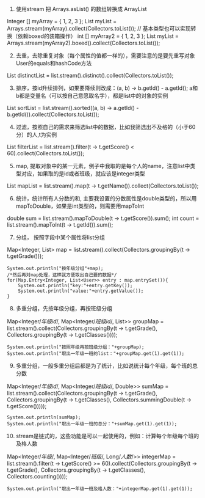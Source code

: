 1. 使用stream 把 Arrays.asList() 的数组转换成 ArrayList

Integer [] myArray = { 1, 2, 3 };
List myList = Arrays.stream(myArray).collect(Collectors.toList());
// 基本类型也可以实现转换（依赖boxed的装箱操作）
int [] myArray2 = { 1, 2, 3 };
List myList = Arrays.stream(myArray2).boxed().collect(Collectors.toList());

2. 去重，去除重复对象（每个属性的值都一样的），需要注意的是要先重写对象User的equals和hashCode方法

List<User> distinctList = list.stream().distinct().collect(Collectors.toList());

3. 排序，按id升续排列，如果要降续则改成：(a, b) -> b.getId() - a.getId(); a和b都是变量名（可以按自己意愿取名字），都是list中的对象的实例

List<User> sortList = list.stream().sorted((a, b) -> a.getId() - b.getId()).collect(Collectors.toList());
 
4. 过滤，按照自己的需求来筛选list中的数据，比如我筛选出不及格的（小于60分）的人,t为实例

List<User> filterList = list.stream().filter(t -> t.getScore() < 60).collect(Collectors.toList());
 
5. map, 提取对象中的某一元素，例子中我取的是每个人的name，注意list中类型对应，如果取的是id或者班级，就应该是integer类型

List<String> mapList = list.stream().map(t -> t.getName()).collect(Collectors.toList());
 
6. 统计，统计所有人分数的和, 主要我设置的分数属性是double类型的，所以用mapToDouble，如果是int类型的，则需要用mapToInt

double sum = list.stream().mapToDouble(t -> t.getScore()).sum();
int count = list.stream().mapToInt(t -> t.getId()).sum();
 
7. 分组， 按照字段中某个属性将list分组

Map<Integer, List<User>> map = list.stream().collect(Collectors.groupingBy(t -> t.getGrade()));

    System.out.println("按年级分组"+map);
    /*然后再对map处理，这样就方便取出自己要的数据*/
    for(Map.Entry<Integer, List<User>> entry : map.entrySet()){
        System.out.println("key:"+entry.getKey());
        System.out.println("value:"+entry.getValue());
    }
 
8. 多重分组，先按年级分组，再按班级分组
    
Map<Integer/*年级id*/, Map<Integer/*班级id*/, List<User>>> groupMap = list.stream().collect(Collectors.groupingBy(t -> t.getGrade(), Collectors.groupingBy(t -> t.getClasses())));
    
    System.out.println("按照年级再按班级分组："+groupMap);
    System.out.println("取出一年级一班的list："+groupMap.get(1).get(1));

9. 多重分组，一般多重分组后都是为了统计，比如说统计每个年级，每个班的总分数
    
Map<Integer/*年级id*/, Map<Integer/*班级id*/, Double>> sumMap = list.stream().collect(Collectors.groupingBy(t -> t.getGrade(), Collectors.groupingBy(t -> t.getClasses(), Collectors.summingDouble(t -> t.getScore()))));

    System.out.println(sumMap);
    System.out.println("取出一年级一班的总分："+sumMap.get(1).get(1));

10. stream是链式的，这些功能是可以一起使用的，例如：计算每个年级每个班的及格人数

Map<Integer/*年级*/, Map<Integer/*班级*/, Long/*人数*/>> integerMap = list.stream().filter(t -> t.getScore() >= 60).collect(Collectors.groupingBy(t -> t.getGrade(), Collectors.groupingBy(t -> t.getClasses(), Collectors.counting())));

    System.out.println("取出一年级一班及格人数："+integerMap.get(1).get(1));
